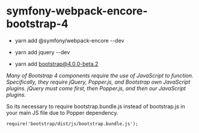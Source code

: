 # symfony-webpack-encore-bootstrap-4

- yarn add @symfony/webpack-encore --dev

- yarn add jquery --dev
- yarn add bootstrap@4.0.0-beta.2

*Many of Bootstrap 4 components require the use of JavaScript to function. Specifically, they require jQuery, Popper.js, and Bootstrap own JavaScript plugins. jQuery must come first, then Popper.js, and then our JavaScript plugins.*

So its necessary to require bootstrap.bundle.js instead of bootstrap.js in your main JS file due to Popper dependency.

```
require('bootstrap/dist/js/bootstrap.bundle.js');
```
